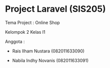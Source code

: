 # Project Laravel (SIS205) 
Tema Project : Online Shop

Kelompok 2 Kelas I1

Anggota :

- Rais Ilham Nustara (082011633090)

- Nabila Indhy Novanis (082011633091)
